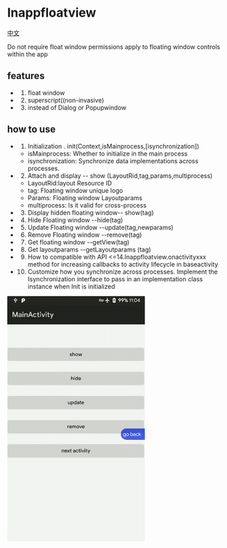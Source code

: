# Inappfloatview
[中文](README-chs.md)

Do not require float window permissions apply to floating window controls within the app
## features
- 1. float window
- 2. superscript((non-invasive)
- 3. instead of Dialog or Popupwindow

## how to use
- 1. Initialization . init(Context,isMainprocess,[isynchronization])
	- isMainprocess: Whether to initialize in the main process
	- isynchronization: Synchronize data implementations across processes.

- 2. Attach and display -- show (LayoutRid,tag,params,multiprocess)
    - LayoutRid:layout Resource ID
    - tag: Floating window unique logo
    - Params: Floating window Layoutparams
	- multiprocess: Is it valid for cross-process
- 3. Display hidden floating window-- show(tag)
- 4. Hide Floating window --hide(tag)
- 5. Update Floating window --update(tag,newparams)
- 6. Remove Floating window --remove(tag)
- 7. Get floating window --getView(tag)
- 8. Get layoutparams --getLayoutparams (tag)
- 9. How to compatible with API <=14.Inappfloatview.onactivityxxx method for increasing callbacks to activity lifecycle in baseactivity
- 10. Customize how you synchronize across processes. Implement the Isynchronization interface to pass in an implementation class instance when Init is initialized

<img src="GIF.gif">
